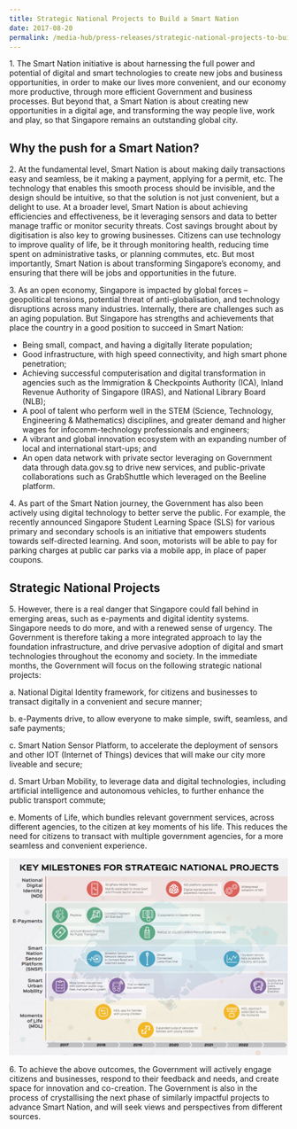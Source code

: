 ```yaml
---
title: Strategic National Projects to Build a Smart Nation
date: 2017-08-20
permalink: /media-hub/press-releases/strategic-national-projects-to-build-a-smart-nation
---
```

1\. The Smart Nation initiative is about harnessing the full power and potential of digital and smart technologies to create new jobs and business opportunities, in order to make our lives more convenient, and our economy more productive, through more efficient Government and business processes. But beyond that, a Smart Nation is about creating new opportunities in a digital age, and transforming the way people live, work and play, so that Singapore remains an outstanding global city.

## Why the push for a Smart Nation?

2\. At the fundamental level, Smart Nation is about making daily transactions easy and seamless, be it making a payment, applying for a permit, etc. The technology that enables this smooth process should be invisible, and the design should be intuitive, so that the solution is not just convenient, but a delight to use. At a broader level, Smart Nation is about achieving efficiencies and effectiveness, be it leveraging sensors and data to better manage traffic or monitor security threats. Cost savings brought about by digitisation is also key to growing businesses. Citizens can use technology to improve quality of life, be it through monitoring health, reducing time spent on administrative tasks, or planning commutes, etc. But most importantly, Smart Nation is about transforming Singapore’s economy, and ensuring that there will be jobs and opportunities in the future.

3\. As an open economy, Singapore is impacted by global forces – geopolitical tensions, potential threat of anti-globalisation, and technology disruptions across many industries. Internally, there are challenges such as an aging population. But Singapore has strengths and achievements that place the country in a good position to succeed in Smart Nation:

* Being small, compact, and having a digitally literate population;
* Good infrastructure, with high speed connectivity, and high smart phone penetration;
* Achieving successful computerisation and digital transformation in agencies such as the Immigration & Checkpoints Authority (ICA), Inland Revenue Authority of Singapore (IRAS), and National Library Board (NLB);
* A pool of talent who perform well in the STEM (Science, Technology, Engineering & Mathematics) disciplines, and greater demand and higher wages for infocomm-technology professionals and engineers;
* A vibrant and global innovation ecosystem with an expanding number of local and international start-ups; and
*  An open data network with private sector leveraging on Government data through data.gov.sg to drive new services, and public-private collaborations such as GrabShuttle which leveraged on the Beeline platform.

4\. As part of the Smart Nation journey, the Government has also been actively using digital technology to better serve the public. For example, the recently announced Singapore Student Learning Space (SLS) for various primary and secondary schools is an initiative that empowers students towards self-directed learning. And soon, motorists will be able to pay for parking charges at public car parks via a mobile app, in place of paper coupons.

## Strategic National Projects

5\. However, there is a real danger that Singapore could fall behind in emerging areas, such as e-payments and digital identity systems. Singapore needs to do more, and with a renewed sense of urgency. The Government is therefore taking a more integrated approach to lay the foundation infrastructure, and drive pervasive adoption of digital and smart technologies throughout the economy and society. In the immediate months, the Government will focus on the following strategic national projects:

a. National Digital Identity framework, for citizens and businesses to transact digitally in a convenient and secure manner;

b. e-Payments drive, to allow everyone to make simple, swift, seamless, and safe payments;

c. Smart Nation Sensor Platform, to accelerate the deployment of sensors and other IOT (Internet of Things) devices that will make our city more liveable and secure;

d. Smart Urban Mobility, to leverage data and digital technologies, including artificial intelligence and autonomous vehicles, to further enhance the public transport commute;

e. Moments of Life, which bundles relevant government services, across different agencies, to the citizen at key moments of his life. This reduces the need for citizens to transact with multiple government agencies, for a more seamless and convenient experience.

![Smart Nation Strategic National Projects](/images/media-hub/press-release/Key-Milestones-for-Strategic-National-Projects-2017.jpeg)

6\. To achieve the above outcomes, the Government will actively engage citizens and businesses, respond to their feedback and needs, and create space for innovation and co-creation. The Government is also in the process of crystallising the next phase of similarly impactful projects to advance Smart Nation, and will seek views and perspectives from different sources.
